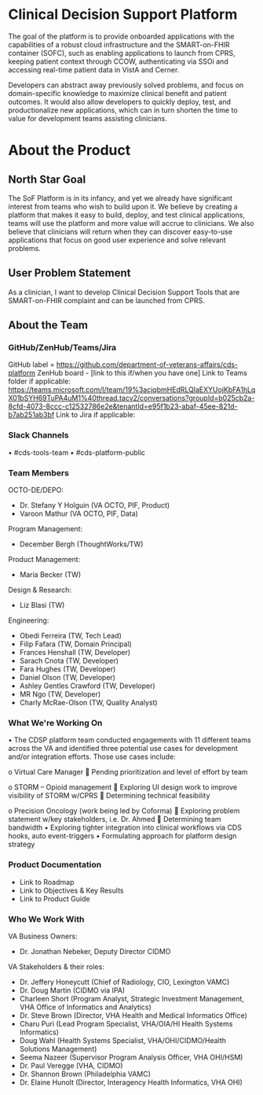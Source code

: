 # Clinical Decision Support Platform
The goal of the platform is to provide onboarded applications with the capabilities of a robust cloud infrastructure and the SMART-on-FHIR container (SOFC), such as enabling applications to launch from CPRS, keeping patient context through CCOW, authenticating via SSOi and accessing real-time patient data in VistA and Cerner.

Developers can abstract away previously solved problems, and focus on domain-specific knowledge to maximize clinical benefit and patient outcomes. It would also allow developers to quickly deploy, test, and productionalize new applications, which can in turn shorten the time to value for development teams assisting clinicians.

# About the Product
## North Star Goal 
The SoF Platform is in its infancy, and yet we already have significant interest from teams who wish to build upon it.  We believe by creating a platform that makes it easy to build, deploy, and test clinical applications, teams will use the platform and more value will accrue to clinicians.  We also believe that clinicians will return when they can discover easy-to-use applications that focus on good user experience and solve relevant problems.

## User Problem Statement
As a clinician, I want to develop Clinical Decision Support Tools that are SMART-on-FHIR complaint and can be launched from CPRS. 

## About the Team
### GitHub/ZenHub/Teams/Jira
GitHub label = https://github.com/department-of-veterans-affairs/cds-platform 
ZenHub board - [link to this if/when you have one]
Link to Teams folder if applicable: https://teams.microsoft.com/l/team/19%3acjqbmHEdRLQlaEXYUojKbFA1hLqX01bSYH69TuPA4uM1%40thread.tacv2/conversations?groupId=b025cb2a-8cfd-4073-8ccc-c12532786e2e&tenantId=e95f1b23-abaf-45ee-821d-b7ab251ab3bf 
Link to Jira if applicable: 


### Slack Channels
•	#cds-tools-team
•	#cds-platform-public


### Team Members
OCTO-DE/DEPO:
- Dr. Stefany Y Holguin (VA OCTO, PIF, Product)
- Varoon Mathur (VA OCTO, PIF, Data)

Program Management:
- December Bergh (ThoughtWorks/TW)

Product Management:
- Maria Becker (TW)

Design & Research:
- Liz Blasi (TW)

Engineering:
- Obedi Ferreira (TW, Tech Lead)
- Filip Fafara (TW, Domain Principal)
- Frances Henshall (TW, Developer)
- Sarach Cnota (TW, Developer)
- Fara Hughes (TW, Developer)
- Daniel Olson (TW, Developer)
- Ashley Gentles Crawford (TW, Developer)
- MR Ngo (TW, Developer)
- Charly McRae-Olson (TW, Quality Analyst)

### What We're Working On
•	The CDSP platform team conducted engagements with 11 different teams across the VA and identified three potential use cases for development and/or integration efforts. Those use cases include:

o	Virtual Care Manager
	Pending prioritization and level of effort by team

o	STORM – Opioid management
	Exploring UI design work to improve visibility of STORM w/CPRS
	Determining technical feasibility 

o	Precision Oncology (work being led by Coforma)
	Exploring problem statement w/key stakeholders, i.e. Dr. Ahmed
	Determining team bandwidth 
•	Exploring tighter integration into clinical workflows via CDS hooks, auto event-triggers
•	Formulating approach for platform design strategy

### Product Documentation
- Link to Roadmap
- Link to Objectives & Key Results
- Link to Product Guide

### Who We Work With
VA Business Owners:
- Dr. Jonathan Nebeker, Deputy Director CIDMO

VA Stakeholders & their roles: 
- Dr. Jeffery Honeycutt (Chief of Radiology, CIO, Lexington VAMC)
- Dr. Doug Martin (CIDMO via IPA)
- Charleen Short (Program Analyst, Strategic Investment Management, VHA Office of Informatics and Analytics)
- Dr. Steve Brown (Director, VHA Health and Medical Informatics Office)
- Charu Puri (Lead Program Specialist, VHA/OIA/HI Health Systems Informatics)
- Doug Wahl (Health Systems Specialist, VHA/OHI/CIDMO/Health Solutions Management)
- Seema Nazeer (Supervisor Program Analysis Officer, VHA OHI/HSM)
- Dr. Paul Veregge (VHA, CIDMO)
- Dr. Shannon Brown (Philadelphia VAMC)
- Dr. Elaine Hunolt (Director, Interagency Health Informatics, VHA OHI)
